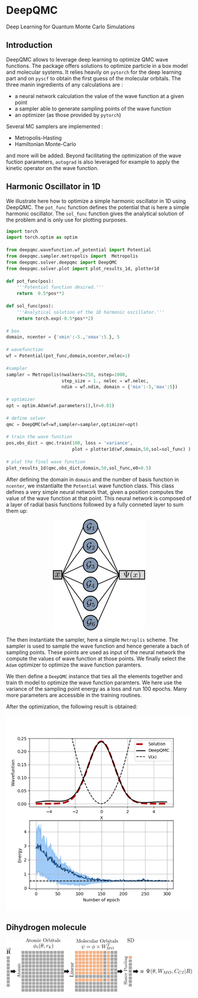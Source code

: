 # DeepQMC

Deep Learning for Quantum Monte Carlo Simulations

## Introduction

DeepQMC allows to leverage deep learning to optimize QMC wave functions. The package offers solutions to optimize particle in a box model and molecular systems. It relies heavily on `pytorch` for the deep learning part and on `pyscf` to obtain the first guess of the molecular orbitals. The three manin ingredients of any calculations are :

  * a neural network calculation the value of the wave function at a given point
  * a sampler able to generate sampling points of the wave function
  * an optimizer (as those provided by `pytorch`) 

Several MC samplers are implemented :

  * Metropolis-Hasting
  * Hamiltonian Monte-Carlo

and more will be added. Beyond facilitating the optimization of the wave fuction parameters, `autograd` is also leveraged for example to apply the kinetic operator on the wave function.


## Harmonic Oscillator in 1D

We illustrate here how to optimize a simple harmonic oscillator in 1D using DeepQMC. The `pot_func` function defines the potential that is here a simple harmonic oscillator. The `sol_func` function gives the analytical solution of the problem and is only use for plotting purposes.



```python
import torch
import torch.optim as optim

from deepqmc.wavefunction.wf_potential import Potential
from deepqmc.sampler.metropolis import  Metropolis
from deepqmc.solver.deepqmc import DeepQMC
from deepqmc.solver.plot import plot_results_1d, plotter1d

def pot_func(pos):
    '''Potential function desired.'''
    return  0.5*pos**2

def sol_func(pos):
    '''Analytical solution of the 1D harmonic oscillator.'''
    return torch.exp(-0.5*pos**2)

# box
domain, ncenter = {'xmin':-5.,'xmax':5.}, 5

# wavefunction
wf = Potential(pot_func,domain,ncenter,nelec=1)

#sampler
sampler = Metropolis(nwalkers=250, nstep=1000, 
                     step_size = 1., nelec = wf.nelec, 
                     ndim = wf.ndim, domain = {'min':-5,'max':5})

# optimizer
opt = optim.Adam(wf.parameters(),lr=0.01)

# define solver
qmc = DeepQMC(wf=wf,sampler=sampler,optimizer=opt)

# train the wave function
pos,obs_dict = qmc.train(100, loss = 'variance',
                         plot = plotter1d(wf,domain,50,sol=sol_func) )

# plot the final wave function 
plot_results_1d(qmc,obs_dict,domain,50,sol_func,e0=0.5)
```


After defining the domain in `domain` and the number of basis function in `ncenter`, we instantialte the `Potential` wave function class. This class defines a very simple neural network that, given a position computes the value of the wave function at that point. This neural network is composed of a layer of radial basis functions followed by a fully conneted layer to sum them up:

<p align="center">
<img src="./pics/rbf_nn.png" title="RBF neural network">
</p>

The then instantiate the sampler, here a simple `Metroplis` scheme. The sampler is used to sample the wave function and hence generate a bach of sampling points. These points are used as input of the neural network the compute the values of wave function at those points. We finally select the `Adam` optimizer to optimize the wave function paramters. 

We then define a `DeepQMC` instance that ties all the elements together and train th model to optimize the wave function paramters. We here use the variance of the sampling point energy as a loss and run 100 epochs. Many more parameters are accessible in the training routines.

After the optimization, the following result is obtained:

<p align="center">
<img src="./pics/ho1d.png" title="Results of the optimization">
</p>


## Dihydrogen molecule


<p align="center">
<img src="./pics/mol_nn.png" title="Neural network used for molecular systems">
</p>